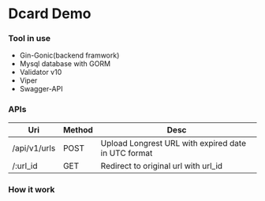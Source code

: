 # Dcard Demo
### Tool in use
* Gin-Gonic(backend framwork)
* Mysql database with GORM
* Validator v10 
* Viper
* Swagger-API

### APIs
|Uri|Method|Desc|
|---|---|---|
|/api/v1/urls|POST|Upload Longrest URL with expired date in UTC format|
|/:url_id|GET|Redirect to original url with url_id|

### How it work
